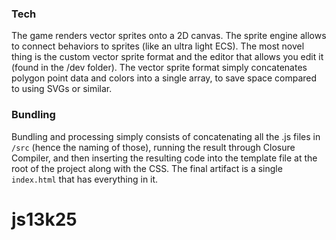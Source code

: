 ### Tech

The game renders vector sprites onto a 2D canvas. The sprite engine allows to connect behaviors to sprites (like an ultra light ECS). The most novel thing is the custom vector sprite format and the editor that allows you edit it (found in the /dev folder). The vector sprite format simply concatenates polygon point data and colors into a single array, to save space compared to using SVGs or similar.

### Bundling

Bundling and processing simply consists of concatenating all the .js files in `/src` (hence the naming of those), running the result through Closure Compiler, and then inserting the resulting code into the template file at the root of the project along with the CSS. The final artifact is a single `index.html` that has everything in it.
# js13k25
